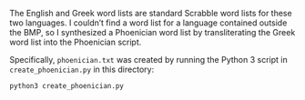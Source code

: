 The English and Greek word lists are standard Scrabble word lists for
these two languages. I couldn’t find a word list for a language
contained outside the BMP, so I synthesized a Phoenician word list by
transliterating the Greek word list into the Phoenician script.

Specifically, `phoenician.txt` was created by running the Python 3
script in `create_phoenician.py` in this directory:

    python3 create_phoenician.py
